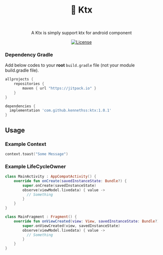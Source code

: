 <h1 align="center">🚝 Ktx</h1></br>

<p align="center">
A Ktx is simply support ktx for android component

</p>

<p align="center">
  <a href="https://opensource.org/licenses/Apache-2.0"><img alt="License" src="https://img.shields.io/badge/License-Apache%202.0-blue.svg"/></a>
</p>

### Dependency Gradle 
Add below codes to your **root** `build.gradle` file (not your module build.gradle file).
```gradle
allprojects {
    repositories {
        maven { url "https://jitpack.io" }
    }
}
```

```gradle
dependencies {
  implementation 'com.github.kennethss:ktx:1.0.1'
}
```


## Usage
### Example Context 

```kotlin
context.toast("Some Message")

```

### Example LifeCycleOwner

```kotlin
class MainActivity : AppCompatActivity() {
    override fun onCreate(savedInstanceState: Bundle?) {
        super.onCreate(savedInstanceState)
        observe(viewModel.livedata) { value ->
          // Something
        }
    }
}

class MainFragment : Fragment() {
    override fun onViewCreated(view: View, savedInstanceState: Bundle?) {
        super.onViewCreated(view, savedInstanceState)
        observe(viewModel.livedata) { value ->
          // Something
        }
    }
}
```
